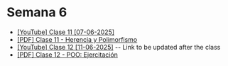 # Semana 6

- [[YouTube] Clase 11 [07-06-2025]](https://youtu.be/4GzVqWcEpkw)
- [[PDF] Clase 11 - Herencia y Polimorfismo](../../pdfs/Clase%2011%20-%20Herencia%20y%20Polimorfismo.pdf)
- [[YouTube] Clase 12 [11-06-2025]]() -- Link to be updated after the class
- [[PDF] Clase 12 - POO: Ejercitación](../../pdfs/Clase%2012%20-%20Ejercitación%20POO%20-%20Clase.pdf)

